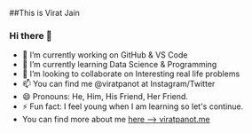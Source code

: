 ##This is Virat Jain
### Hi there 👋

- 🔭 I’m currently working on GitHub & VS Code
- 🌱 I’m currently learning Data Science & Programming 
- 👯 I’m looking to collaborate on Interesting real life problems
- 📫 You can find me @viratpanot at Instagram/Twitter
- 😄 Pronouns: He, Him, His Friend, Her Friend.
- ⚡ Fun fact: I feel young when I am learning so let's continue.  
- You can find more about me [here --> viratpanot.me](https://viratpanot.github.io)

